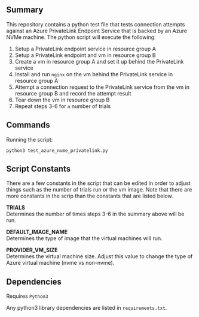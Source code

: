 ## Summary

This repository contains a python test file that tests connection attempts against an Azure PrivateLink Endpoint Service that is backed by an Azure NVMe machine.
The python script will execute the following:

1) Setup a PrivateLink endpoint service in resource group A
2) Setup a PrivateLink endpoint and vm in resource group B
3) Create a vm in resource group A and set it up behind the PrivateLink service
4) Install and run `nginx` on the vm behind the PrivateLink service in resource group A
5) Attempt a connection request to the PrivateLink service from the vm in resource group B and record the attempt result
6) Tear down the vm in resource group B
7) Repeat steps 3-6 for `n` number of trials

## Commands

Running the script:

```
python3 test_azure_nvme_privatelink.py
```

## Script Constants

There are a few constants in the script that can be edited in order to adjust things such as the number of trials run or the vm image. 
Note that there are more constants in the scrip than the constants that are listed below. 

**TRIALS**  
Determines the number of times steps 3-6 in the summary above will be run. 

**DEFAULT_IMAGE_NAME**  
Determines the type of image that the virtual machines will run.

**PROVIDER_VM_SIZE**  
Determines the virtual machine size. Adjust this value to change the type of Azure virtual machine (nvme vs non-nvme).

## Dependencies

Requires `Python3`

Any python3 library dependencies are listed in `requirements.txt`.
